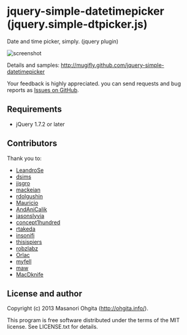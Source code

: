 jquery-simple-datetimepicker (jquery.simple-dtpicker.js)
========

Date and time picker, simply. (jquery plugin)

![screenshot](https://raw.github.com/mugifly/jquery-simple-datetimepicker/master/design/dtpicker_screenshot.png)

Details and samples: http://mugifly.github.com/jquery-simple-datetimepicker

Your feedback is highly appreciated.
you can send requests and bug reports as [Issues on GitHub](https://github.com/mugifly/jquery-simple-datetimepicker/issues).

## Requirements

* jQuery 1.7.2 or later

## Contributors
Thank you to:

* [LeandroSe](https://github.com/LeandroSe)
* [dsims](https://github.com/dsims)
* [jjsgro](https://github.com/jjsgro)
* [mackeian](https://github.com/mackeian)
* [rdolgushin](https://github.com/rdolgushin)
* [Mauricio](http://www.mauricioprof.com/)
* [AndAniCalik](https://twitter.com/AndAniCalik)
* [jasonslyvia](https://github.com/jasonslyvia)
* [concept1hundred](https://github.com/concept1hundred)
* [rtakeda](https://github.com/rtakeda)
* [insonifi](https://github.com/insonifi)
* [thisispiers](https://github.com/thisispiers)
* [robzlabz](https://github.com/robzlabz)
* [Orlac](https://github.com/Orlac)
* [myfell](https://github.com/myfell)
* [maw](https://github.com/maw)
* [MacDknife](https://github.com/MacDknife)

## License and author

Copyright (c) 2013 Masanori Ohgita (http://ohgita.info/). 

This program is free software distributed under the terms of the MIT license. 
See LICENSE.txt for details.

